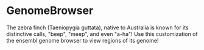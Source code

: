 # GenomeBrowser
The zebra finch (Taeniopygia guttata), native to Australia is known for its distinctive calls, "beep", "meep", and even "a-ha"! Use this customization of the ensembl genome browser to view regions of its genome!
